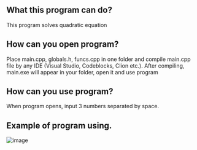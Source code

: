 ## What this program can do?
This program solves quadratic equation

## How can you open program?
Place main.cpp, globals.h, funcs.cpp in one folder and compile main.cpp file by any IDE (Visual Studio, Codeblocks, Clion etc.).
After compiling, main.exe will appear in your folder, open it and use program

## How can you use program?
When program opens, input 3 numbers separated by space.

## Example of program using.
![image](https://user-images.githubusercontent.com/26509840/131129805-5a31048a-fe95-42fd-8686-4d1709f44a64.png)

